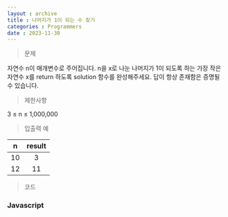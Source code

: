 ```yaml
---
layout : archive
title : 나머지가 1이 되는 수 찾기
categories : Programmers
date : 2023-11-30
---
```

> 문제<br>

자연수 n이 매개변수로 주어집니다. n을 x로 나눈 나머지가 1이 되도록 하는 가장 작은 자연수 x를 return 하도록 solution 함수를 완성해주세요. 답이 항상 존재함은 증명될 수 있습니다.

> 제한사항<br>

3 ≤ n ≤ 1,000,000

> 입출력 예<br>

|n|result|
|:--:|:--:|
|10|3|
|12|11|

> 코드
### Javascript

<script src="https://gist.github.com/kwontaehoon/8f521ba93ee70259b7631a2a2502c69a.js"></script>

